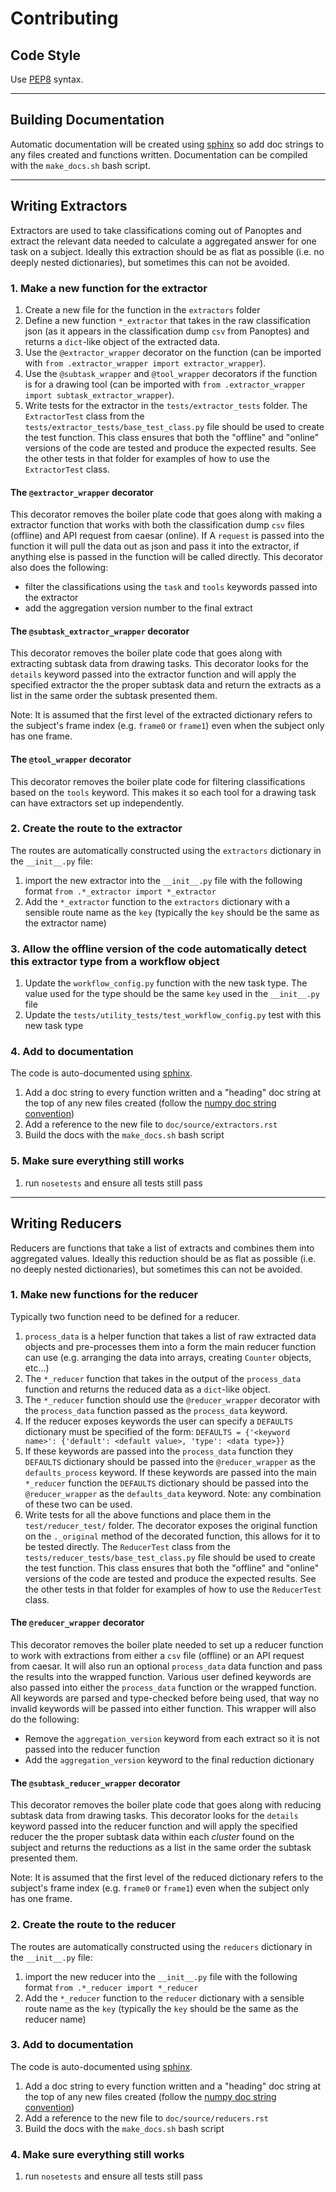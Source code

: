 # Contributing

## Code Style
Use [PEP8](https://www.python.org/dev/peps/pep-0008/) syntax.

---

## Building Documentation
Automatic documentation will be created using [sphinx](http://www.sphinx-doc.org/en/stable/) so add doc strings to any files created and functions written.  Documentation can be compiled with the `make_docs.sh` bash script.

---

## Writing Extractors
Extractors are used to take classifications coming out of Panoptes and extract the relevant data needed to calculate a aggregated answer for one task on a subject.  Ideally this extraction should be as flat as possible (i.e. no deeply nested dictionaries), but sometimes this can not be avoided.

### 1. Make a new function for the extractor

1. Create a new file for the function in the `extractors` folder
2. Define a new function `*_extractor` that takes in the raw classification json (as it appears in the classification dump `csv` from Panoptes) and returns a `dict`-like object of the extracted data.
3. Use the `@extractor_wrapper` decorator on the function (can be imported with `from .extractor_wrapper import extractor_wrapper`).
4. Use the `@subtask_wrapper` and `@tool_wrapper` decorators if the function is for a drawing tool (can be imported with `from .extractor_wrapper import subtask_extractor_wrapper`).
5. Write tests for the extractor in the `tests/extractor_tests` folder.  The `ExtractorTest` class from the `tests/extractor_tests/base_test_class.py` file should be used to create the test function.  This class ensures that both the "offline" and "online" versions of the code are tested and produce the expected results.  See the other tests in that folder for examples of how to use the `ExtractorTest` class.

#### The `@extractor_wrapper` decorator

This decorator removes the boiler plate code that goes along with making a extractor function that works with both the classification dump `csv` files (offline) and API request from caesar (online).  If A `request` is passed into the function it will pull the data out as json and pass it into the extractor, if anything else is passed in the function will be called directly.  This decorator also does the following:
 - filter the classifications using the `task` and `tools` keywords passed into the extractor
 - add the aggregation version number to the final extract

#### The `@subtask_extractor_wrapper` decorator
This decorator removes the boiler plate code that goes along with extracting subtask data from drawing tasks.  This decorator looks for the `details` keyword passed into the extractor function and will apply the specified extractor the the proper subtask data and return the extracts as a list in the same order the subtask presented them.

Note: It is assumed that the first level of the extracted dictionary refers to the subject's frame index (e.g. `frame0` or `frame1`) even when the subject only has one frame.

#### The `@tool_wrapper` decorator
This decorator removes the boiler plate code for filtering classifications based on the `tools` keyword.  This makes it so each tool for a drawing task can have extractors set up independently.

### 2. Create the route to the extractor
The routes are automatically constructed using the `extractors` dictionary in the `__init__.py` file:

1. import the new extractor into the `__init__.py` file with the following format `from .*_extractor import *_extractor`
2. Add the `*_extractor` function to the `extractors` dictionary with a sensible route name as the `key` (typically the `key` should be the same as the extractor name)

### 3. Allow the offline version of the code automatically detect this extractor type from a workflow object

1. Update the `workflow_config.py` function with the new task type.  The value used for the type should be the same `key` used in the `__init__.py` file
2. Update the `tests/utility_tests/test_workflow_config.py` test with this new task type

### 4. Add to documentation
The code is auto-documented using [sphinx](http://www.sphinx-doc.org/en/stable/index.html).

1. Add a doc string to every function written and a "heading" doc string at the top of any new files created (follow the [numpy doc string convention](https://github.com/numpy/numpy/blob/master/doc/HOWTO_DOCUMENT.rst.txt))
2. Add a reference to the new file to `doc/source/extractors.rst`
3. Build the docs with the `make_docs.sh` bash script

### 5. Make sure everything still works
1. run `nosetests` and ensure all tests still pass

---

## Writing Reducers
Reducers are functions that take a list of extracts and combines them into aggregated values.  Ideally this reduction should be as flat as possible (i.e. no deeply nested dictionaries), but sometimes this can not be avoided.

### 1. Make new functions for the reducer
Typically two function need to be defined for a reducer.

1. `process_data` is a helper function that takes a list of raw extracted data objects and pre-processes them into a form the main reducer function can use (e.g. arranging the data into arrays, creating `Counter` objects, etc...)
2. The `*_reducer` function that takes in the output of the `process_data` function and returns the reduced data as a `dict`-like object.
3. The `*_reducer` function should use the `@reducer_wrapper` decorator with the `process_data` function passed as the `process_data` keyword.
4. If the reducer exposes keywords the user can specify a `DEFAULTS` dictionary must be specified of the form: `DEFAULTS = {'<keyword name>': {'default': <default value>, 'type': <data type>}}`
5. If these keywords are passed into the `process_data` function they `DEFAULTS` dictionary should be passed into the `@reducer_wrapper` as the `defaults_process` keyword.  If these keywords are passed into the main `*_reducer` function the `DEFAULTS` dictionary should be passed into the `@reducer_wrapper` as the `defaults_data` keyword.  Note: any combination of these two can be used.
6. Write tests for all the above functions and place them in the `test/reducer_test/` folder.  The decorator exposes the original function on the `._original` method of the decorated function, this allows for it to be tested directly.  The `ReducerTest` class from the `tests/reducer_tests/base_test_class.py` file should be used to create the test function.  This class ensures that both the "offline" and "online" versions of the code are tested and produce the expected results.  See the other tests in that folder for examples of how to use the `ReducerTest` class.

#### The `@reducer_wrapper` decorator

This decorator removes the boiler plate needed to set up a reducer function to work with extractions from either a `csv` file (offline) or an API request from caesar.  It will also run an optional `process_data` data function and pass the results into the wrapped function.  Various user defined keywords are also passed into either the `process_data` function or the wrapped function.  All keywords are parsed and type-checked before being used, that way no invalid keywords will be passed into either function.  This wrapper will also do the following:
 - Remove the `aggregation_version` keyword from each extract so it is not passed into the reducer function
 - Add the `aggregation_version` keyword to the final reduction dictionary

#### The `@subtask_reducer_wrapper` decorator
This decorator removes the boiler plate code that goes along with reducing subtask data from drawing tasks.  This decorator looks for the `details` keyword passed into the reducer function and will apply the specified reducer the the proper subtask data within each *cluster* found on the subject and returns the reductions as a list in the same order the subtask presented them.

Note: It is assumed that the first level of the reduced dictionary refers to the subject's frame index (e.g. `frame0` or `frame1`) even when the subject only has one frame.

### 2. Create the route to the reducer
The routes are automatically constructed using the `reducers` dictionary in the `__init__.py` file:

1. import the new reducer into the `__init__.py` file with the following format `from .*_reducer import *_reducer`
2. Add the `*_reducer` function to the `reducer` dictionary with a sensible route name as the `key` (typically the `key` should be the same as the reducer name)

### 3. Add to documentation
The code is auto-documented using [sphinx](http://www.sphinx-doc.org/en/stable/index.html).

1. Add a doc string to every function written and a "heading" doc string at the top of any new files created (follow the [numpy doc string convention](https://github.com/numpy/numpy/blob/master/doc/HOWTO_DOCUMENT.rst.txt))
2. Add a reference to the new file to `doc/source/reducers.rst`
3. Build the docs with the `make_docs.sh` bash script

### 4. Make sure everything still works
1. run `nosetests` and ensure all tests still pass
